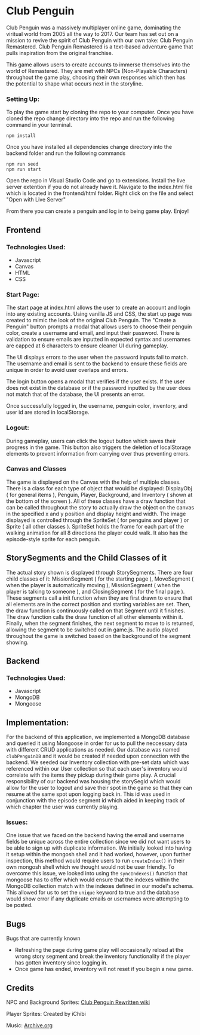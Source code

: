 # Club Penguin

Club Penguin was a massively multiplayer online game, dominating the viritual world from 2005 all the way to 2017. Our 
team has set out on a mission to revive the spirit of Club Penguin with our own take: Club Penguin Remastered. 
Club Penguin Remastered is a text-based adventure game that pulls inspiration from the original franchise.

This game allows users to create accounts to immerse themselves into the world of Remastered. They are met with NPCs
(Non-Playable Characters) throughout the game play, choosing their own responses which then has the potential to 
shape what occurs next in the storyline. 

### Setting Up:

To play the game start by cloning the repo to your computer. Once you have cloned the repo change directory into the repo and run the following command in your terminal.

```
npm install

```
Once you have installed all dependencies change directory into the backend folder and run the following commands

```
npm run seed
npm run start

```

Open the repo in Visual Studio Code and go to extensions. Install the live server extention if you do not already have it. Navigate to the index.html file which is located in the frontend/html folder. Right click on the file and select "Open with Live Server"

From there you can create a penguin and log in to being game play. Enjoy!

## Frontend

### Technologies Used:
* Javascript
* Canvas
* HTML
* CSS

### Start Page:
The start page at index.html allows the user to create an account and login into any existing accounts. 
Using vanilla JS and CSS, the start up page was created to mimic the look of the original Club Penguin. The 
"Create a Penguin" button prompts a modal that allows users to choose their penguin color, create a username
and email, and input their password. There is validation to ensure emails are inputted in expected syntax and 
usernames are capped at 6 characters to ensure cleaner UI during gameplay. 

The UI displays errors to the user when the password inputs fail to match. The username and email is sent to the 
backend to ensure these fields are unique in order to avoid user overlaps and errors. 

The login button opens a modal that verifies if the user exists. If the user does not exist in the database or 
if the password inputted by the user does not match that of the database, the UI presents an error. 

Once successfully logged in, the username, penguin color, inventory, and user id are stored in localStorage. 

### Logout:
During gameplay, users can click the logout button which saves their progress in the game. This button also 
triggers the deletion of localStorage elements to prevent information from carrying over thus preventing errors. 

### Canvas and Classes
The game is displayed on the Canvas with the help of multiple classes. There is a class for each type of object that would be displayed: DisplayObj ( for general items ), Penguin, Player, Background, and Inventory ( shown at the bottom of the screen ). All of these classes have a draw function that can be called throughout the story to actually draw the object on the canvas in the specified x and y position and display height and width. The image displayed is controlled through the SpriteSet ( for penguins and player ) or Sprite ( all other classes ). SpriteSet holds the frame for each part of the walking animation for all 8 directions the player could walk. It also has the episode-style sprite for each penguin. 

## StorySegments and the Child Classes of it
The actual story shown is displayed through StorySegments. There are four child classes of it: MissionSegment ( for the starting page ), MoveSegment ( when the player is automatically moving ), MissionSegment ( when the player is talking to someone ), and ClosingSegment ( for the final page ). These segments call a init function when they are first drawn to ensure that all elements are in the correct position and starting variables are set. Then, the draw function is continuously called on that Segment until it finishes. The draw function calls the draw function of all other elements within it. Finally, when the segment finishes, the next segment to move to is returned, allowing the segment to be switched out in game.js. The audio played throughout the game is switched based on the background of the segment showing.

## Backend

### Technologies Used:
- Javascript
- MongoDB
- Mongoose

## Implementation:
For the backend of this application, we implemented a MongoDB database and queried it using Mongoose in order for us to pull the neccessary data with different CRUD applications as needed. Our database was named `clubPenguinDB` and it would be created if needed upon connection with the backend. We seeded our Inventory collection with pre-set data which was referenced within our User collection so that each user's inventory would correlate with the items they pickup during their game play. A crucial responsibility of our backend was housing the storySegId which would allow for the user to logout and save their spot in the game so that they can resume at the same spot upon logging back in. This id was used in conjunction with the episode segment id which aided in keeping track of which chapter the user was currently playing. 

### Issues:
One issue that we faced on the backend having the email and username fields be unique across the entire collection since we did not want users to be able to sign up with duplicate information. We initially looked into having it setup within the mongosh shell and it had worked, however, upon further inspection, this method would require users to run `createIndex()` in their own mongosh shell which we thought would not be user friendly. To overcome this issue, we looked into using the `syncIndexes()` function that mongoose has to offer which would ensure that the indexes within the MongoDB collection match with the indexes defined in our model's schema. This allowed for us to set the `unique` keyword to true and the database would show error if any duplicate emails or usernames were attempting to be posted. 


## Bugs
Bugs that are currently known
* Refreshing the page during game play will occasionally reload at the wrong story segment and break the inventory functionality if the player has gotten inventory since logging in. 
* Once game has ended, inventory will not reset if you begin a new game.


## Credits
NPC and Background Sprites: [Club Penguin Rewritten wiki](https://clubpenguinrewritten.fandom.com/wiki/Club_Penguin_Rewritten_Wiki)

Player Sprites: Created by iChibi

Music: [Archive.org](https://archive.org/details/club-penguin-music)



